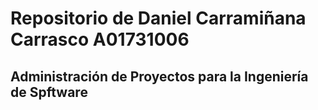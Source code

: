 # Repositorio de Daniel Carramiñana Carrasco A01731006

## Administración de Proyectos para la Ingeniería de Spftware